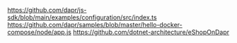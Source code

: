 

https://github.com/dapr/js-sdk/blob/main/examples/configuration/src/index.ts
https://github.com/dapr/samples/blob/master/hello-docker-compose/node/app.js
https://github.com/dotnet-architecture/eShopOnDapr